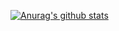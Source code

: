 [![Anurag's github stats](https://github-readme-stats.vercel.app/api?username=sulenn)](https://github.com/anuraghazra/github-readme-stats)

